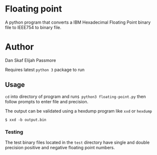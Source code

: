 # Floating point
A python program that converts a IBM Hexadecimal Floating Point binary file to IEEE754 to binary file. 

# Author 
Dan Skaf
Elijah Passmore  

Requires latest `python 3` package to run
## Usage 
`cd` into directory of program and run`$ python3 floating-point.py`  then follow prompts to enter file and precision.

The output can be validated using a hexdump program like `xxd` or `hexdump`

```$ xxd -b output.bin```

### Testing 
The test binary files located in the `test` directory have single and double precision positive and negative floating point numbers. 

